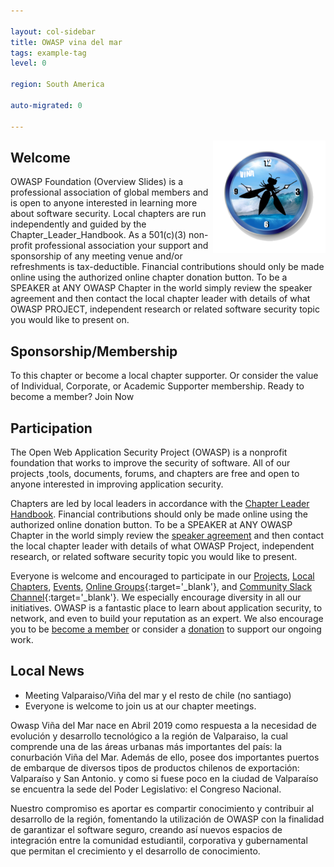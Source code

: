 ```yaml
---

layout: col-sidebar
title: OWASP vina del mar
tags: example-tag
level: 0

region: South America

auto-migrated: 0

---
```


<a><img width=180px align="right" style="float: right;" src="/assets/images/450px-Logodef_png_(2).png"></a>



## Welcome


OWASP Foundation (Overview Slides) is a professional association of global members and is open to anyone interested in learning more about software security. Local chapters are run independently and guided by the Chapter_Leader_Handbook. As a 501(c)(3) non-profit professional association your support and sponsorship of any meeting venue and/or refreshments is tax-deductible. Financial contributions should only be made online using the authorized online chapter donation button. To be a SPEAKER at ANY OWASP Chapter in the world simply review the speaker agreement and then contact the local chapter leader with details of what OWASP PROJECT, independent research or related software security topic you would like to present on.

## Sponsorship/Membership
To this chapter or become a local chapter supporter. Or consider the value of Individual, Corporate, or Academic Supporter membership. Ready to become a member? Join Now   <a href="https://owasp.org/donate/"></a>


## Participation
The Open Web Application Security Project (OWASP) is a nonprofit foundation that works to improve the security of software. All of our projects ,tools, documents, forums, and chapters are free and open to anyone interested in improving application security. 

Chapters are led by local leaders in accordance with the [Chapter Leader Handbook](/www-policy/rules-of-procedure/chapter-handbook). Financial contributions should only be made online using the authorized online donation button. To be a SPEAKER at ANY OWASP Chapter in the world simply review the [speaker agreement](/www-policy/speaker-agreement) and then contact the local chapter leader with details of what OWASP Project, independent research, or related software security topic you would like to present.

Everyone is welcome and encouraged to participate in our [Projects](/projects), [Local Chapters](/chapters), [Events](/events), [Online Groups](https://groups.google.com/a/owasp.com/){:target='_blank'}, and [Community Slack Channel](https://owasp.slack.com/){:target='_blank'}. We especially encourage diversity in all our initiatives. OWASP is a fantastic place to learn about application security, to network, and even to build your reputation as an expert. We also encourage you to be [become a member](/membership) or consider a [donation](/donate) to support our ongoing work.

## Local News
- Meeting Valparaiso/Viña del mar y el resto de chile (no santiago) 
- Everyone is welcome to join us at our chapter meetings.

Owasp Viña del Mar nace en Abril 2019 como respuesta a la necesidad de evolución y desarrollo tecnológico a la región de Valparaiso, la cual comprende una de las áreas urbanas más importantes del país: la conurbación Viña del Mar. Además de ello, posee dos importantes puertos de embarque de diversos tipos de productos chilenos de exportación: Valparaíso y San Antonio. y como si fuese poco en la ciudad de Valparaíso se encuentra la sede del Poder Legislativo: el Congreso Nacional.

Nuestro compromiso es aportar es compartir conocimiento y contribuir al desarrollo de la región, fomentando la utilización de OWASP con la finalidad de garantizar el software seguro, creando así nuevos espacios de integración entre la comunidad estudiantil, corporativa y gubernamental que permitan el crecimiento y el desarrollo de conocimiento.



